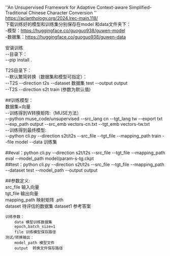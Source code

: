 
''An Unsupervised Framework for Adaptive Context-aware Simplified-Traditional Chinese Character Conversion   ''  
https://aclanthology.org/2024.lrec-main.118/   
下载训练好的模型和训练集分别保存在model 和data文件夹下：  
  -模型：https://huggingface.co/guoguo938/guwen-model  
  -数据集：https://huggingface.co/guoguo938/guwen-data  


安装训练  
--目录下：  
--pip install .    

    
T2S目录下：  
    --默认繁简转换（数据集和模型可指定）：  
      --T2S --direction t2s  --dataset 数据集 test --output output    
    --T2S --direction s2t train         (参数为默认值)   


##训练模型：  
    数据集+向量   
    --训练得到W转换矩阵:（MUSE方法）  
        --python muse_code/unsupervised --src_lang cn --tgt_lang tw --export txt --exp_path output --src_emb vectors-cn.txt  --tgt_emb vectors-tw.txt  
    --训练得到最终模型:  
        --python cli.py --direction s2t/t2s --src_file --tgt_file --mapping_path   train --file model    --data 训练集                        
    
##eval：python  cli.py  --direction s2t/t2s   --src_file --tgt_file --mapping_path  eval  --model_path model/param-s-tg.ckpt  
##test：python cli.py  --direction s2t/t2s  --src_file --tgt_file --mapping_path --dataset  test --model_path  --output output  

##参数定义:  
    src_file 输入向量  
    tgt_file 输出向量  
    mapping_path 映射矩阵 .pth  
    dataset  待评估的数据集  dataset1 参考答案  

    训练参数：  
        data 模型训练数据集  
        epoch,batch_size=1  
        file 训练模型保存路径  
    测试/转换输出：  
        model_path 模型文件  
        output  转换文件保存路径  






